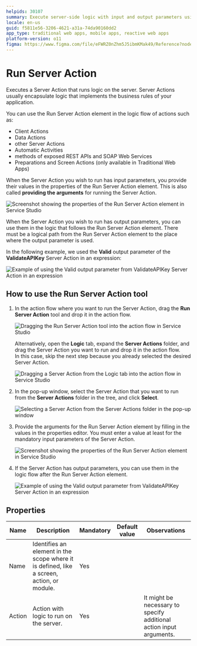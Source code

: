 ```yaml
---
helpids: 30107
summary: Execute server-side logic with input and output parameters using the Run Server Action tool in OutSystems 11 (O11).
locale: en-us
guid: f5811e56-3206-4621-a31a-74da90160dd2
app_type: traditional web apps, mobile apps, reactive web apps
platform-version: o11
figma: https://www.figma.com/file/eFWRZ0nZhm5J5ibmKMak49/Reference?node-id=842:1136
---
```


# Run Server Action


Executes a Server Action that runs logic on the server. Server Actions usually encapsulate logic that implements the business rules of your application.

You can use the Run Server Action element in the logic flow of actions such as:

* Client Actions
* Data Actions
* other Server Actions
* Automatic Activities
* methods of exposed REST APIs and SOAP Web Services
* Preparations and Screen Actions (only available in Traditional Web Apps)

When the Server Action you wish to run has input parameters, you provide their values in the properties of the Run Server Action element. This is also called **providing the arguments** for running the Server Action.

![Screenshot showing the properties of the Run Server Action element in Service Studio](images/run-server-action-properties-ss.png "Run Server Action Properties")

When the Server Action you wish to run has output parameters, you can use them in the logic that follows the Run Server Action element. There must be a logical path from the Run Server Action element to the place where the output parameter is used.

In the following example, we used the **Valid** output parameter of the **ValidateAPIKey** Server Action in an expression:

![Example of using the Valid output parameter from ValidateAPIKey Server Action in an expression](images/run-server-action-use-output-ss.png "Using Server Action Output")

## How to use the Run Server Action tool

1. In the action flow where you want to run the Server Action, drag the **Run Server Action** tool and drop it in the action flow.

    ![Dragging the Run Server Action tool into the action flow in Service Studio](images/run-server-action-drag-ss.png "Drag Run Server Action")

    Alternatively, open the **Logic** tab, expand the **Server Actions** folder, and drag the Server Action you want to run and drop it in the action flow.  
    In this case, skip the next step because you already selected the desired Server Action.

    ![Dragging a Server Action from the Logic tab into the action flow in Service Studio](images/run-server-action-drag-2-ss.png "Drag Server Action from Logic Tab")

1. In the pop-up window, select the Server Action that you want to run from the **Server Actions** folder in the tree, and click **Select**.

    ![Selecting a Server Action from the Server Actions folder in the pop-up window](images/run-server-action-select-ss.png "Select Server Action")

1. Provide the arguments for the Run Server Action element by filling in the values in the properties editor. You must enter a value at least for the mandatory input parameters of the Server Action.

    ![Screenshot showing the properties of the Run Server Action element in Service Studio](images/run-server-action-properties-ss.png "Run Server Action Properties")

1. If the Server Action has output parameters, you can use them in the logic flow after the Run Server Action element.

    ![Example of using the Valid output parameter from ValidateAPIKey Server Action in an expression](images/run-server-action-use-output-ss.png "Using Server Action Output")

## Properties

<table markdown="1">
<thead>
<tr>
<th>Name</th>
<th>Description</th>
<th>Mandatory</th>
<th>Default value</th>
<th>Observations</th>
</tr>
</thead>
<tbody>
<tr>
<td title="Name">Name</td>
<td>Identifies an element in the scope where it is defined, like a screen, action, or module.</td>
<td>Yes</td>
<td></td>
<td></td>
</tr>
<tr>
<td title="Action">Action</td>
<td>Action with logic to run on the server.</td>
<td>Yes</td>
<td></td>
<td>It might be necessary to specify additional action input arguments.</td>
</tr>
</tbody>
</table>

